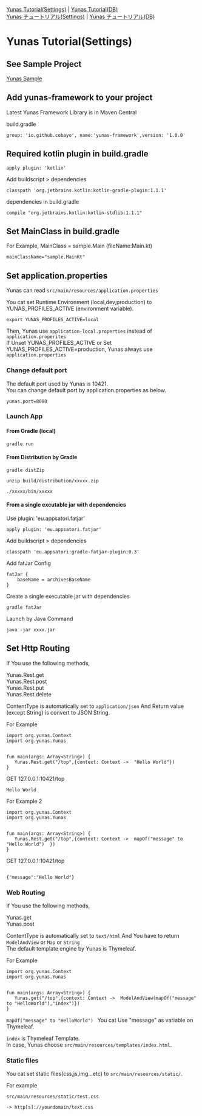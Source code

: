 [Yunas Tutorial(Settings)](./index.md) | [Yunas Tutorial(DB)](./index.md)  
[Yunas チュートリアル(Settings)](./index.md) | [Yunas チュートリアル(DB)](./index.md)  
# Yunas Tutorial(Settings)

## See Sample Project
[Yunas Sample](https://github.com/cobayo/yunas-sample)

## Add yunas-framework to your project
Latest Yunas Framework Library is in Maven Central  

build.gradle
```
group: 'io.github.cobayo', name:'yunas-framework',version: '1.0.0'
```
## Required kotlin plugin in build.gradle
```
apply plugin: 'kotlin'
```
Add buildscript > dependencies
```
classpath 'org.jetbrains.kotlin:kotlin-gradle-plugin:1.1.1'
```

dependencies in build.gradle
```
compile "org.jetbrains.kotlin:kotlin-stdlib:1.1.1"
```

## Set MainClass in build.gradle
For Example, MainClass = sample.Main (fileName:Main.kt)
```
mainClassName="sample.MainKt"
```

## Set application.properties
Yunas can read ```src/main/resources/application.properties```  

You cat set Runtime Environment (local,dev,production) to YUNAS_PROFILES_ACTIVE (environment variable).
```
export YUNAS_PROFILES_ACTIVE=local
```
Then, Yunas use ```application-local.properties``` instead of ```application.properites```  
If Unset YUNAS_PROFILES_ACTIVE or Set YUNAS_PROFILES_ACTIVE=production, 
Yunas always use  ```application.properties```

### Change default port
The default port used by Yunas is 10421.  
You can change default port by application.properties as below.  

```
yunas.port=8080
```

### Launch App
#### From Gradle (local)
```
gradle run
```

#### From Distribution by Gradle
```
gradle distZip  

unzip build/distribution/xxxxx.zip  

./xxxxx/bin/xxxxx  
```

#### From a single excutable jar with dependencies 

Use plugin: 'eu.appsatori.fatjar'
```
apply plugin: 'eu.appsatori.fatjar'
```

Add buildscript > dependencies
```
classpath 'eu.appsatori:gradle-fatjar-plugin:0.3'
```

Add fatJar Config
```
fatJar {
    baseName = archivesBaseName
}
```

Create a single executable jar with dependencies
```
gradle fatJar
```

Launch by Java Command
```
java -jar xxxx.jar
```


## Set Http Routing

If You use the following methods,  
  
Yunas.Rest.get  
Yunas.Rest.post    
Yunas.Rest.put    
Yunas.Rest.delete    
  

ContentType is automatically set to ```application/json``` And Return value (except String) is convert to JSON String.

For Example
```
import org.yunas.Context
import org.yunas.Yunas  


fun main(args: Array<String>) {
   Yunas.Rest.get("/top",{context: Context ->  "Hello World"})
}
```

GET 127.0.0.1:10421/top  
```
Hello World
```

For Example 2
```
import org.yunas.Context
import org.yunas.Yunas  


fun main(args: Array<String>) {
   Yunas.Rest.get("/top",{context: Context ->  mapOf("message" to "Hello World")  })
}
```

GET 127.0.0.1:10421/top  

```

{"message":"Hello World"}
```

### Web Routing
If You use the following methods,  

Yunas.get    
Yunas.post   

ContentType is automatically set to ```text/html``` And You have to return ```ModelAndView``` or ```Map``` or ```String```  
The default template engine by Yunas is Thymeleaf.

For Example  

```
import org.yunas.Context
import org.yunas.Yunas  


fun main(args: Array<String>) {
   Yunas.get("/top",{context: Context ->  ModelAndView(mapOf("message" to "HelloWorld"),"index")})
}
```

```mapOf("message" to "HelloWorld") ``` You cat Use "message" as variable on Thymeleaf.  

```index``` is Thymeleaf Template.   
In case, Yunas choose ```src/main/resources/templates/index.html```.

### Static files

You cat set static files(css,js,img...etc) to ```src/main/resources/static/```.  

For example
```
src/main/resources/static/test.css

-> http[s]://yourdomain/text.css

```

